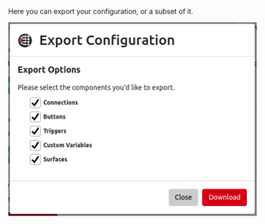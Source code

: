 Here you can export your configuration, or a subset of it.

![Export](images/export.png?raw=true 'Export')

